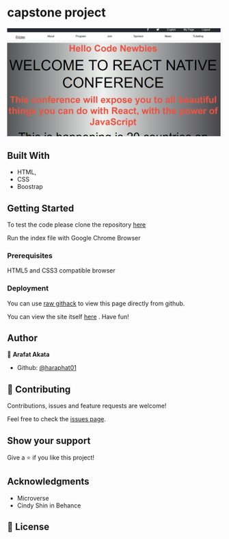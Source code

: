 # capstone project
 

![screenshot](./images/screenshot.png)



## Built With

- HTML,
- CSS
- Boostrap

## Getting Started

To test the code please clone the repository [here](https://github.com/haraphat01/capstone)

Run the index file with Google Chrome Browser

### Prerequisites

HTML5 and CSS3 compatible browser

### Deployment

You can use [raw githack](https://raw.githack.com/) to view this page directly from github.

You can view the site itself [here](https://raw.githack.com/haraphat01/capstone/feature/index.html) .
Have fun!

## Author



👤 **Arafat Akata**

- Github: [@haraphat01](https://github.com/haraphat01)

## 🤝 Contributing

Contributions, issues and feature requests are welcome!

Feel free to check the [issues page](issues/).

## Show your support

Give a ⭐️ if you like this project!

## Acknowledgments

- Microverse
- Cindy Shin in Behance

## 📝 License

